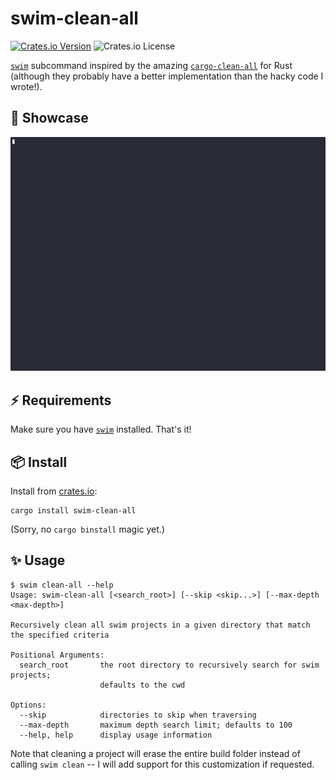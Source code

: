 # swim-clean-all

[![Crates.io Version](https://img.shields.io/crates/v/swim-clean-all)](https://crates.io/crates/swim-clean-all)
![Crates.io License](https://img.shields.io/crates/l/swim-clean-all)

[`swim`](https://gitlab.com/spade-lang/swim) subcommand inspired by the amazing
[`cargo-clean-all`](https://github.com/dnlmlr/cargo-clean-all) for Rust
(although they probably have a better implementation than the hacky code I
wrote!).

## 🚀 Showcase

![Example usage of the tool](./asset/showcase.gif)

## ⚡️ Requirements

Make sure you have [`swim`](https://gitlab.com/spade-lang/swim) installed.
That's it!

## 📦 Install

Install from [crates.io](https://crates.io/crates/swim-clean-all):

```
cargo install swim-clean-all
```

(Sorry, no `cargo binstall` magic yet.)

## ✨ Usage

```
$ swim clean-all --help
Usage: swim-clean-all [<search_root>] [--skip <skip...>] [--max-depth <max-depth>]

Recursively clean all swim projects in a given directory that match the specified criteria

Positional Arguments:
  search_root       the root directory to recursively search for swim projects;
                    defaults to the cwd

Options:
  --skip            directories to skip when traversing
  --max-depth       maximum depth search limit; defaults to 100
  --help, help      display usage information
```

Note that cleaning a project will erase the entire build folder instead of
calling `swim clean` -- I will add support for this customization if requested.
